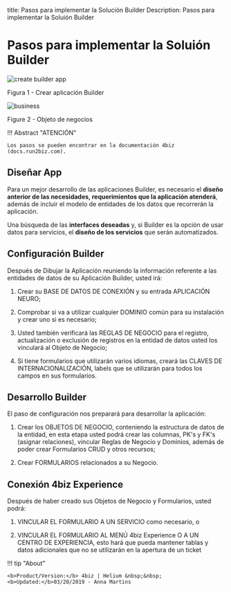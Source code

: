 title: Pasos para implementar la Solución Builder
Description: Pasos para implementar la Soluión Builder
# Pasos para implementar la Soluión Builder


![create builder app](images/builder-1.png)

Figura 1 - Crear aplicación Builder


![business](images/builder-2.png)

Figure 2 - Objeto de negocios


!!! Abstract "ATENCIÓN"

    Los pasos se pueden encontrar en la documentación 4biz (docs.run2biz.com).

## Diseñar App


Para un mejor desarrollo de las aplicaciones Builder, es necesario el **diseño anterior de las necesidades, requerimientos que la aplicación atenderá**, además de incluir el modelo de entidades de los datos que recorrerán la aplicación.

Una búsqueda de las **interfaces deseadas** y, si Builder es la opción de usar datos para servicios, el **diseño de los servicios** que serán automatizados.

## Configuración Builder


Después de Dibujar la Aplicación reuniendo la información referente a las entidades de datos de su Aplicación Builder, usted irá:

1.  Crear su BASE DE DATOS DE CONEXIÓN y su entrada APLICACIÓN NEURO;

2.  Comprobar si va a utilizar cualquier DOMINIO común para su instalación y crear uno si es necesario;

3.  Usted también verificará las REGLAS DE NEGOCIO para el registro, actualización o exclusión de registros en la entidad de datos usted los vinculará al Objeto de Negocio;

4.  Si tiene formularios que utilizarán varios idiomas, creará las CLAVES DE INTERNACIONALIZACIÓN, labels que se utilizarán para todos los campos en sus formularios.

## Desarrollo Builder


El paso de configuración nos preparará para desarrollar la aplicación:

1.  Crear los OBJETOS DE NEGOCIO, conteniendo la estructura de datos de la entidad, en esta etapa usted podrá crear las columnas, PK's y FK's (asignar relaciones), vincular Reglas de Negocio y Dominios, además de poder crear Formularios CRUD y otros recursos;

2.  Crear FORMULARIOS relacionados a su Negocio.

## Conexión 4biz Experience


Después de haber creado sus Objetos de Negocio y Formularios, usted podrá:

1.  VINCULAR EL FORMULARIO A UN SERVICIO como necesario, o

2.  VINCULAR EL FORMULARIO AL MENÚ 4biz Experience O A UN CENTRO DE EXPERIENCIA, esto hará que pueda mantener tablas y datos adicionales que no se utilizarán en la apertura de un ticket



!!! tip "About"

    <b>Product/Version:</b> 4biz | Helium &nbsp;&nbsp;
    <b>Updated:</b>03/20/2019 - Anna Martins  

